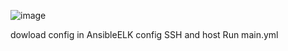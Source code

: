 ![image](https://github.com/user-attachments/assets/95db3659-2585-475e-9fa0-52ab1e5c42e4)

dowload config in AnsibleELK
config SSH and host
Run main.yml
